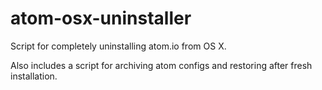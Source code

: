 # atom-osx-uninstaller
Script for completely uninstalling atom.io from OS X. 

Also includes a script for archiving atom configs and restoring after fresh installation.
